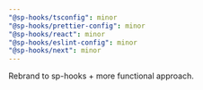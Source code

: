```yaml
---
"@sp-hooks/tsconfig": minor
"@sp-hooks/prettier-config": minor
"@sp-hooks/react": minor
"@sp-hooks/eslint-config": minor
"@sp-hooks/next": minor
---
```


Rebrand to sp-hooks + more functional approach.
